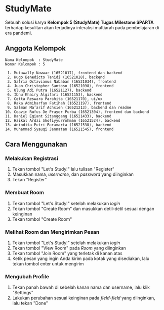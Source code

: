 # StudyMate

Sebuah solusi karya **Kelompok 5 (StudyMate) Tugas Milestone SPARTA** terhadap kesulitan akan terjadinya interaksi multiarah pada pembelajaran di era pandemi.

## Anggota Kelompok

```
Nama Kelompok  : StudyMate
Nomor Kelompok : 5

 1. Mutawally Nawwar (16521017), frontend dan backend
 2. Hugo Benedicto Tanidi (16521028), backend
 3. Satria Octavianus Nababan (16521034), frontend
 4. Juan Christopher Santoso (16521098), frontend
 5. Ulung Adi Putra (16521127), backend
 6. Ibnu Khairy Algifari (16521153), backend
 7. Cetta Reswara Parahita (16521170), ui/ux
 8. Raka Admiharfan Fatihah (16521197), frontend
 9. Salman Ma’arif Achsien (16521213), backend dan readme
10. Ceavin Rufus De Prayer Purba (16521304), frontend dan backend
11. Daniel Egiant Sitanggang (16521433), backend
12. Haikal Ardzi Shofiyyurrohman (16521524), backend
13. Anindita Putri Paramarta (16521538), backend
14. Muhammad Syauqi Jannatan (16521545), frontend
```

## Cara Menggunakan
### Melakukan Registrasi

1. Tekan tombol "Let's Study!" lalu tulisan "Register"
2. Masukkan nama, _username_, dan _password_ yang diinginkan
3. Tekan "Register"

### Membuat Room

1. Tekan tombol "Let's Study!" setelah melakukan _login_
2. Tekan tombol "Create Room" dan masukkan detil-detil sesuai dengan keinginan
3. Tekan tombol "Create Room"

### Melihat Room dan Mengirimkan Pesan

1. Tekan tombol "Let's Study!" setelah melakukan _login_
2. Tekan tombol "View Room" pada _Room_ yang diinginkan
3. Tekan tombol "Join Room" yang terletak di kanan atas
4. Ketik pesan yang ingin Anda kirim pada kotak yang disediakan, lalu tekan tombol enter untuk mengirim

### Mengubah Profile

1. Tekan panah bawah di sebelah kanan nama dan username, lalu klik "Settings"
2. Lakukan perubahan sesuai keinginan pada _field-field_ yang diinginkan, lalu tekan "Done"
